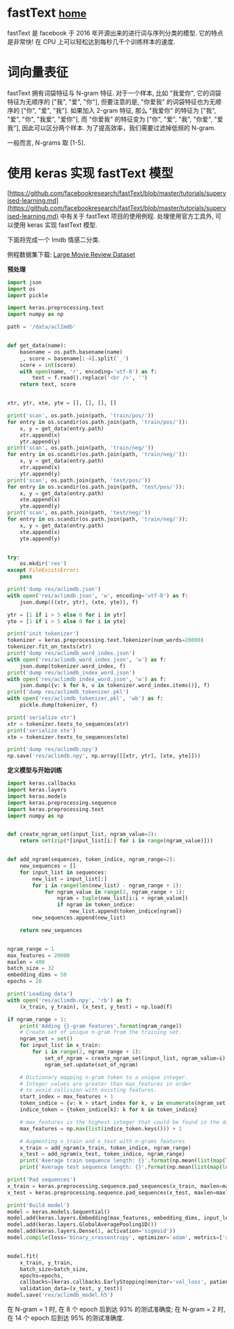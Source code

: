 # fastText <small>[home](https://github.com/facebookresearch/fastText)</small>

fastText 是 facebook 于 2016 年开源出来的进行词与序列分类的模型. 它的特点是非常快! 在 CPU 上可以轻松达到每秒几千个训练样本的速度.

# 词向量表征

fastText 拥有词袋特征与 N-gram 特征. 对于一个样本, 比如 "我爱你", 它的词袋特征为无顺序的 ["我", "爱", "你"], 但要注意的是, "你爱我" 的词袋特征也为无顺序的 ["你", "爱", "我"]. 如果加入 2-gram 特征, 那么 "我爱你" 的特征为 ["我", "爱", "你", "我爱", "爱你"], 而 "你爱我" 的特征变为 ["你", "爱", "我", "你爱", "爱我"], 因此可以区分两个样本. 为了提高效率，我们需要过滤掉低频的 N-gram.

一般而言, N-grams 取 [1-5].

# 使用 keras 实现 fastText 模型

[https://github.com/facebookresearch/fastText/blob/master/tutorials/supervised-learning.md](https://github.com/facebookresearch/fastText/blob/master/tutorials/supervised-learning.md) 中有关于 fastText 项目的使用例程. 处理使用官方工具外, 可以使用 keras 实现 fastText 模型.

下面将完成一个 Imdb 情感二分类.

例程数据集下载: [Large Movie Review Dataset](http://ai.stanford.edu/~amaas/data/sentiment/)

**预处理**

```py
import json
import os
import pickle

import keras.preprocessing.text
import numpy as np

path = '/data/aclImdb'


def get_data(name):
    basename = os.path.basename(name)
    _, score = basename[:-4].split('_')
    score = int(score)
    with open(name, 'r', encoding='utf-8') as f:
        text = f.read().replace('<br />', '')
    return text, score


xtr, ytr, xte, yte = [], [], [], []

print('scan', os.path.join(path, 'train/pos/'))
for entry in os.scandir(os.path.join(path, 'train/pos/')):
    x, y = get_data(entry.path)
    xtr.append(x)
    ytr.append(y)
print('scan', os.path.join(path, 'train/neg/'))
for entry in os.scandir(os.path.join(path, 'train/neg/')):
    x, y = get_data(entry.path)
    xtr.append(x)
    ytr.append(y)
print('scan', os.path.join(path, 'test/pos/'))
for entry in os.scandir(os.path.join(path, 'test/pos/')):
    x, y = get_data(entry.path)
    xte.append(x)
    yte.append(y)
print('scan', os.path.join(path, 'test/neg/'))
for entry in os.scandir(os.path.join(path, 'train/neg/')):
    x, y = get_data(entry.path)
    xte.append(x)
    yte.append(y)


try:
    os.mkdir('res')
except FileExistsError:
    pass

print('dump res/aclimdb.json')
with open('res/aclimdb.json', 'w', encoding='utf-8') as f:
    json.dump(((xtr, ytr), (xte, yte)), f)

ytr = [1 if i > 5 else 0 for i in ytr]
yte = [1 if i > 5 else 0 for i in yte]

print('init tokenizer')
tokenizer = keras.preprocessing.text.Tokenizer(num_words=20000)
tokenizer.fit_on_texts(xtr)
print('dump res/aclimdb_word_index.json')
with open('res/aclimdb_word_index.json', 'w') as f:
    json.dump(tokenizer.word_index, f)
print('dump res/aclimdb_index_word.json')
with open('res/aclimdb_index_word.json', 'w') as f:
    json.dump({v: k for k, v in tokenizer.word_index.items()}, f)
print('dump res/aclimdb_tokenizer.pkl')
with open('res/aclimdb_tokenizer.pkl', 'wb') as f:
    pickle.dump(tokenizer, f)

print('serialize xtr')
xtr = tokenizer.texts_to_sequences(xtr)
print('serialize xte')
xte = tokenizer.texts_to_sequences(xte)

print('dump res/aclimdb.npy')
np.save('res/aclimdb.npy', np.array([[xtr, ytr], [xte, yte]]))
```

**定义模型与开始训练**

```py
import keras.callbacks
import keras.layers
import keras.models
import keras.preprocessing.sequence
import keras.preprocessing.text
import numpy as np


def create_ngram_set(input_list, ngram_value=2):
    return set(zip(*[input_list[i:] for i in range(ngram_value)]))


def add_ngram(sequences, token_indice, ngram_range=2):
    new_sequences = []
    for input_list in sequences:
        new_list = input_list[:]
        for i in range(len(new_list) - ngram_range + 1):
            for ngram_value in range(2, ngram_range + 1):
                ngram = tuple(new_list[i:i + ngram_value])
                if ngram in token_indice:
                    new_list.append(token_indice[ngram])
        new_sequences.append(new_list)

    return new_sequences


ngram_range = 1
max_features = 20000
maxlen = 400
batch_size = 32
embedding_dims = 50
epochs = 20

print('Loading data')
with open('res/aclimdb.npy', 'rb') as f:
    (x_train, y_train), (x_test, y_test) = np.load(f)

if ngram_range > 1:
    print('Adding {}-gram features'.format(ngram_range))
    # Create set of unique n-gram from the training set.
    ngram_set = set()
    for input_list in x_train:
        for i in range(2, ngram_range + 1):
            set_of_ngram = create_ngram_set(input_list, ngram_value=i)
            ngram_set.update(set_of_ngram)

    # Dictionary mapping n-gram token to a unique integer.
    # Integer values are greater than max_features in order
    # to avoid collision with existing features.
    start_index = max_features + 1
    token_indice = {v: k + start_index for k, v in enumerate(ngram_set)}
    indice_token = {token_indice[k]: k for k in token_indice}

    # max_features is the highest integer that could be found in the dataset.
    max_features = np.max(list(indice_token.keys())) + 1

    # Augmenting x_train and x_test with n-grams features
    x_train = add_ngram(x_train, token_indice, ngram_range)
    x_test = add_ngram(x_test, token_indice, ngram_range)
    print('Average train sequence length: {}'.format(np.mean(list(map(len, x_train)), dtype=int)))
    print('Average test sequence length: {}'.format(np.mean(list(map(len, x_test)), dtype=int)))

print('Pad sequences')
x_train = keras.preprocessing.sequence.pad_sequences(x_train, maxlen=maxlen)
x_test = keras.preprocessing.sequence.pad_sequences(x_test, maxlen=maxlen)

print('Build model')
model = keras.models.Sequential()
model.add(keras.layers.Embedding(max_features, embedding_dims, input_length=maxlen))
model.add(keras.layers.GlobalAveragePooling1D())
model.add(keras.layers.Dense(1, activation='sigmoid'))
model.compile(loss='binary_crossentropy', optimizer='adam', metrics=['accuracy'])


model.fit(
    x_train, y_train,
    batch_size=batch_size,
    epochs=epochs,
    callbacks=[keras.callbacks.EarlyStopping(monitor='val_loss', patience=2)],
    validation_data=(x_test, y_test))
model.save('res/aclimdb_model.h5')
```

在 N-gram = 1 时, 在 8 个 epoch 后到达 93% 的测试准确度; 在 N-gram = 2 时, 在 14 个 epoch 后到达 95% 的测试准确度.
